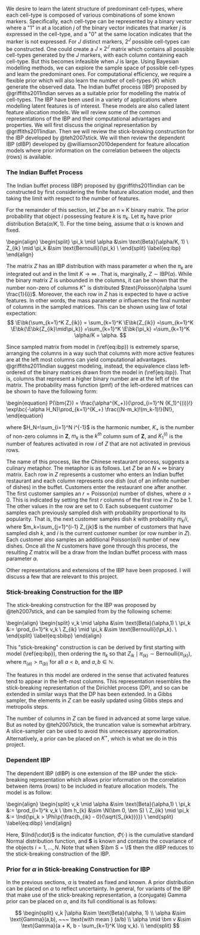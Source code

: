 We desire to learn the latent structure of predominant cell-types, where each
cell-type is composed of various combinations of some known markers.
Specifically, each cell-type can be represented by a binary vector where a "1"
in at a location $j$ of the binary vector indicates that marker $j$ is
expressed in the cell-type, and a "0" at the same location indicates that the
marker is not expressed. For $J$ distinct markers, $2^J$ possible cell-types
can be constructed. One could create a $J \times 2^J$ matrix which contains all
possible cell-types generated by the $J$ markers, with each column containing
each cell-type. But this becomes infeasible when $J$ is large. Using Bayesian
modelling methods, we can explore the sample space of possible cell-types and
learn the predominant ones. For computational efficiency, we require a flexible
prior which will also learn the number of cell-types $(K)$ which generate the
observed data. The Indian buffet process (IBP) proposed by @griffiths2011indian
serves as a suitable prior for modelling the matrix of cell-types.  The IBP
have been used in a variety of applications where modelling latent features is
of interest. These models are also called latent feature allocation models.  We
will review some of the common representations of the IBP and their
computational advantages and properties. We will first discuss the original
representation by @griffiths2011indian. Then we will review the stick-breaking
construction for the IBP developed by @teh2007stick. We will then review the
dependent IBP (dIBP) developed by @williamson2010dependent for feature
allocation models where prior information on the correlation between the objects
(rows) is available.

### The Indian Buffet Process

The Indian buffet process (IBP) proposed by @griffiths2011indian can be
constructed by first considering the finite feature allocation model, and then
taking the limit with respect to the number of features.

For the remainder of this section, let $Z$ be an $n \times K$ binary matrix.
The prior probability that object $i$ possessing feature $k$ is $\pi_k$.
Let $\pi_k$ have prior distribution $\text{Beta}(\alpha/K, 1)$. For the time being,
assume that $\alpha$ is known and fixed.

\begin{align}
\begin{split}
\pi_k \mid \alpha &\sim \text{Beta}(\alpha/K, 1) \\
Z_{ik} \mid \pi_k &\sim \text{Bernoulli}(\pi_k) \\
\end{split}
\label{eq:ibp}
\end{align}

The matrix $Z$ has an IBP distribution with mass parameter $\alpha$ when the
$\pi_k$ are integrated out and in the limit $K \rightarrow \infty$ .  That is,
marginally, $Z \sim \text{IBP}(\alpha)$. While the binary matrix $Z$ is
unbounded in the columns, it can be shown that the number non-zero of columns
$K^+$ is distributed $\text{Poisson}(\alpha \suml \frac{1}{i})$.  Moreover, the
each row in $Z$ has is expected to have $\alpha$ active features.  In other
words, the mass parameter $\alpha$ influences the final number of columns in
the sampled matrices.  This can be shown using law of total expectation:
$$
\E\bk{\sum_{k=1}^K Z_{ik}} = \sum_{k=1}^K \E\bk{Z_{ik}} 
=\sum_{k=1}^K \E\bk{\E\bk{Z_{ik}\mid\pi_k}}
=\sum_{k=1}^K \E\bk{\pi_k}
=\sum_{k=1}^K \alpha/K
= \alpha.
$$

Since sampled matrix from model in (\ref{eq:ibp}) is extremely sparse,
arranging the columns in a way such that columns with more active features are
at the left most columns can yield computational advantages.
@griffiths2011indian suggest modeling, instead, the equivalence class
left-ordered of the binary matrices drawn from the model in (\ref{eq:ibp}).
That is, columns that represent a higher binary number are at the left of the
matrix. The probability mass function (pmf) of the left-ordered matrices can be
shown to have the following form:

\begin{equation}
  P(\bm{Z}) = \frac{\alpha^{K_+}}{\prod_{i=1}^N {K_1}^{(i)}!} 
              \exp\bc{-\alpha H_N}\prod_{k=1}^{K_+}
              \frac{(N-m_k)!(m_k-1)!}{N!},
\end{equation}

where $H_N=\sum_{i=1}^N i^{-1}$ is the harmonic number, $K_+$ is
the number of non-zero columns in $\bm Z$, $m_k$ is the $k^{th}$ column sum of
$\bm Z$, and $K_1^{(i)}$ is the number of features activated in row $i$ of 
$Z$ that are not activated in previous rows.

The name of this process, like the Chinese restaurant process, suggests a
culinary metaphor. The metaphor is as follows. Let $Z$ be an $N \times \infty$
binary matrix. Each row in $Z$ represents a customer who enters an Indian
buffet restaurant and each column represents one dish (out of an infinite
number of dishes) in the buffet. Customers enter the restaurant one after
another. The first customer samples an $r=\text{Poisson}(\alpha)$ number of
dishes, where $\alpha > 0$.  This is indicated by setting the first $r$ columns
of the first row in $Z$ to be $1$.  The other values in the row are set to $0$.
Each subsequent customer samples each previously sampled dish with probability
proportional to its popularity.  That is, the next customer samples dish $k$
with probability $m_k/i$, where $m_k=\sum_{j=1}^{i-1} Z_{jk}$ is the number of
customers that have sampled dish $k$, and $i$ is the current customer number
(or row number in $Z$). Each customer also samples an additional
Poisson$(\alpha/i)$ number of new dishes.  Once all the $N$ customers have gone
through this process, the resulting $Z$ matrix will be a draw from the Indian
buffet process with mass parameter $\alpha$.

Other representations and extensions of the IBP have been proposed. I will
discuss a few that are relevant to this project.

### Stick-breaking Construction for the IBP

The stick-breaking construction for the IBP was proposed by @teh2007stick,
and can be sampled from by the following scheme:

\begin{align}
\begin{split}
v_k \mid \alpha &\sim \text{Beta}(\alpha,1) \\
\pi_k &:= \prod_{l=1}^k v_k \\
Z_{ik} \mid \pi_k &\sim \text{Bernoulli}(\pi_k). \\
\end{split}
\label{eq:sbibp}
\end{align}

This "stick-breaking" construction is can be derived by first starting with
model (\ref{eq:ibp}), then ordering the $\pi_k$ so that $Z_{ik} \mid
{\pi_{(k)}} \sim \text{Bernoulli}(\pi_{(k)})$, where $\pi_{(a)} > \pi_{(b)}$
for all $a < b$, and $a,b \in \mathbb{N}$.

The features in this model are ordered in the sense that activated features
tend to appear in the left-most columns. This representation resembles
the stick-breaking representation of the Dirichlet process (DP), and so can be 
extended in similar ways that the DP has been extended. In a Gibbs sampler, the
elements in $Z$ can be easily updated using Gibbs steps and metropolis steps.

The number of columns in $Z$ can be fixed in advanced at some large value. But
as noted by @teh2007stick, the truncation value is somewhat arbitrary.  A
slice-sampler can be used to avoid this unnecessary approximation.
Alternatively, a prior can be placed on $K^+$, which is what we do in this
project.


### Dependent IBP

The dependent IBP (dIBP) is one extension of the IBP under the stick-breaking
representation which allows prior information on the correlation between 
items (rows) to be included in feature allocation models. The model is as
follow:

\begin{align}
\begin{split}
v_k \mid \alpha &\sim \text{Beta}(\alpha,1) \\
\pi_k &:= \prod_{l=1}^k v_k \\
\bm h_{k} &\sim \N(\bm 0, \bm S) \\
Z_{ik} \mid \pi_k &:= \Ind{\pi_k > \Phi\p{\frac{h_{ik} - 0}{\sqrt{S_{kk}}}}} \\
\end{split}
\label{eq:dibp}
\end{align}

Here, $\Ind{\cdot}$ is the indicator function, $\Phi(\cdot)$ is the cumulative
standard Normal distribution function, and $\bm S$ is known and contains the
covariance of the objects $i=1,...,N$.  Note that when $\bm S = \I$ then the
dIBP reduces to the stick-breaking construction of the IBP.

### Prior for $\alpha$ in Stick-breaking Construction for IBP

In the previous sections, $\alpha$ is treated as fixed and known. A prior
distribution can be placed on $\alpha$ to reflect uncertainty. In general, for
variants of the IBP that make use of the stick-breaking representation, a
(conjugate) Gamma prior can be placed on $\alpha$, and its full conditional is
as follows:

$$
\begin{split}
v_k |\alpha &\sim \text{Beta}(\alpha, 1) \\
\alpha &\sim \text{Gamma}(a,b), ~~~ \text{with mean } (a/b) \\
\alpha \mid \bm v &\sim \text{Gamma}(a + K, b - \sum_{k=1}^K \log v_k). \\
\end{split}
$$



